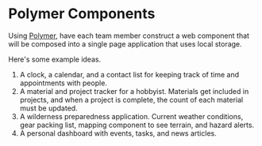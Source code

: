 # Polymer Components

Using [Polymer](https://www.polymer-project.org/), have each team member construct a web component that will be composed into a single page application that uses local storage.

Here's some example ideas.

1. A clock, a calendar, and a contact list for keeping track of time and appointments with people.
1. A material and project tracker for a hobbyist. Materials get included in projects, and when a project is complete, the count of each material must be updated.
1. A wilderness preparedness application. Current weather conditions, gear packing list, mapping component to see terrain, and hazard alerts.
1. A personal dashboard with events, tasks, and news articles.
